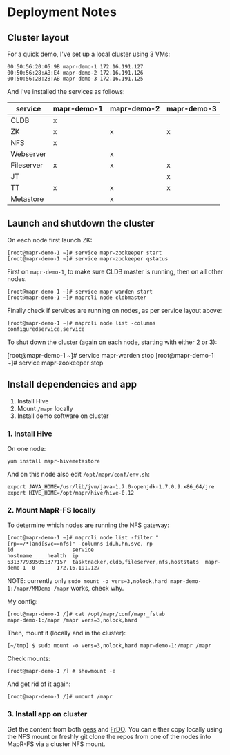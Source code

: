 # Deployment Notes

## Cluster layout

For a quick demo, I've set up a local cluster using 3 VMs:

    00:50:56:20:05:9B mapr-demo-1 172.16.191.127
    00:50:56:28:AB:E4 mapr-demo-2 172.16.191.126
    00:50:56:2B:28:AB mapr-demo-3 172.16.191.125

And I've installed the services as follows:

| service    | mapr-demo-1 | mapr-demo-2 | mapr-demo-3 |
| ---------- | ------------| ------------| ------------|
| CLDB       |      x      |             |             |
| ZK         |      x      |      x      |      x      |
| NFS        |      x      |             |             |
| Webserver  |             |      x      |             |
| Fileserver |      x      |      x      |      x      |
| JT         |             |             |      x      |
| TT         |      x      |      x      |      x      |
| Metastore  |             |      x      |             |



## Launch and shutdown the cluster

On each node first launch ZK:

    [root@mapr-demo-1 ~]# service mapr-zookeeper start
    [root@mapr-demo-1 ~]# service mapr-zookeeper qstatus
    
First on `mapr-demo-1`, to make sure CLDB master is running, then on all other nodes.

    [root@mapr-demo-1 ~]# service mapr-warden start
    [root@mapr-demo-1 ~]# maprcli node cldbmaster

Finally check if services are running on nodes, as per service layout above:

    [root@mapr-demo-1 ~]# maprcli node list -columns configuredservice,service

To shut down the cluster (again on each node, starting with either 2 or 3):

  [root@mapr-demo-1 ~]# service mapr-warden stop
  [root@mapr-demo-1 ~]# service mapr-zookeeper stop


## Install dependencies and app

1. Install Hive
1. Mount `/mapr` locally
1. Install demo software on cluster

### 1. Install Hive

On one node:

    yum install mapr-hivemetastore

And on this node also edit `/opt/mapr/conf/env.sh`:

    export JAVA_HOME=/usr/lib/jvm/java-1.7.0-openjdk-1.7.0.9.x86_64/jre
    export HIVE_HOME=/opt/mapr/hive/hive-0.12


### 2. Mount MapR-FS locally

To determine which nodes are running the NFS gateway:

    [root@mapr-demo-1 ~]# maprcli node list -filter "[rp==/*]and[svc==nfs]" -columns id,h,hn,svc, rp
    id                   service                                    hostname     health  ip
    6313779395051377157  tasktracker,cldb,fileserver,nfs,hoststats  mapr-demo-1  0       172.16.191.127



NOTE: currently only `sudo mount -o vers=3,nolock,hard mapr-demo-1:/mapr/MMDemo /mapr` works, check why.

My config:

    [root@mapr-demo-1 /]# cat /opt/mapr/conf/mapr_fstab
    mapr-demo-1:/mapr /mapr vers=3,nolock,hard

Then, mount it (locally and in the cluster):

    [~/tmp] $ sudo mount -o vers=3,nolock,hard mapr-demo-1:/mapr /mapr

Check mounts:

    [root@mapr-demo-1 /] # showmount -e

And get rid of it again:

    [root@mapr-demo-1 /]# umount /mapr

### 3. Install app on cluster

Get the content from both [gess](https://github.com/mhausenblas/gess) and
[FrDO](https://github.com/mhausenblas/frdo). You can either copy locally using
the NFS mount or freshly git clone the repos from one of the nodes into MapR-FS via
a cluster NFS mount.

